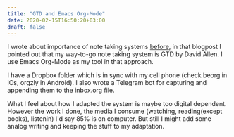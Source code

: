 ```yaml
---
title: "GTD and Emacs Org-Mode"
date: 2020-02-15T16:50:20+03:00
draft: false
---
```



I wrote about importance of note taking systems [before](/blog/content/note-taking-system/), in that blogpost I pointed out that my way-to-go note taking system is GTD by David Allen. I use Emacs Org-Mode as my tool in that approach.

I have a Dropbox folder which is in sync with my cell phone (check beorg in iOs, orgzly in Android). I also wrote a Telegram bot for capturing and appending them to the inbox.org file.

What I feel about how I adapted the system is maybe too digital dependent. However the work I done, the media I consume (watching, reading(except books), listenin) I'd say 85% is on computer. But still I might add some analog writing and keeping the stuff to my adaptation.
